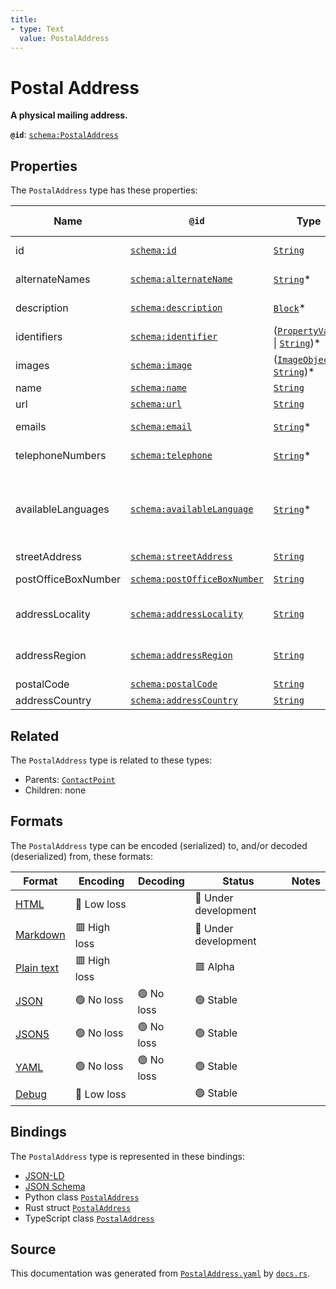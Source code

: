 ```yaml
---
title:
- type: Text
  value: PostalAddress
---
```


# Postal Address

**A physical mailing address.**

**`@id`**: [`schema:PostalAddress`](https://schema.org/PostalAddress)

## Properties

The `PostalAddress` type has these properties:

| Name                | `@id`                                                                  | Type                                                                                                                                                       | Description                                                                                                     | Inherited from                                                                     |
| ------------------- | ---------------------------------------------------------------------- | ---------------------------------------------------------------------------------------------------------------------------------------------------------- | --------------------------------------------------------------------------------------------------------------- | ---------------------------------------------------------------------------------- |
| id                  | [`schema:id`](https://schema.org/id)                                   | [`String`](https://stencila.dev/docs/reference/schema/data/string)                                                                                         | The identifier for this item                                                                                    | [`Entity`](https://stencila.dev/docs/reference/schema/other/entity)                |
| alternateNames      | [`schema:alternateName`](https://schema.org/alternateName)             | [`String`](https://stencila.dev/docs/reference/schema/data/string)*                                                                                        | Alternate names (aliases) for the item.                                                                         | [`Thing`](https://stencila.dev/docs/reference/schema/other/thing)                  |
| description         | [`schema:description`](https://schema.org/description)                 | [`Block`](https://stencila.dev/docs/reference/schema/prose/block)*                                                                                         | A description of the item.                                                                                      | [`Thing`](https://stencila.dev/docs/reference/schema/other/thing)                  |
| identifiers         | [`schema:identifier`](https://schema.org/identifier)                   | ([`PropertyValue`](https://stencila.dev/docs/reference/schema/other/property-value) \| [`String`](https://stencila.dev/docs/reference/schema/data/string))* | Any kind of identifier for any kind of Thing.                                                                   | [`Thing`](https://stencila.dev/docs/reference/schema/other/thing)                  |
| images              | [`schema:image`](https://schema.org/image)                             | ([`ImageObject`](https://stencila.dev/docs/reference/schema/works/image-object) \| [`String`](https://stencila.dev/docs/reference/schema/data/string))*    | Images of the item.                                                                                             | [`Thing`](https://stencila.dev/docs/reference/schema/other/thing)                  |
| name                | [`schema:name`](https://schema.org/name)                               | [`String`](https://stencila.dev/docs/reference/schema/data/string)                                                                                         | The name of the item.                                                                                           | [`Thing`](https://stencila.dev/docs/reference/schema/other/thing)                  |
| url                 | [`schema:url`](https://schema.org/url)                                 | [`String`](https://stencila.dev/docs/reference/schema/data/string)                                                                                         | The URL of the item.                                                                                            | [`Thing`](https://stencila.dev/docs/reference/schema/other/thing)                  |
| emails              | [`schema:email`](https://schema.org/email)                             | [`String`](https://stencila.dev/docs/reference/schema/data/string)*                                                                                        | Email address for correspondence.                                                                               | [`ContactPoint`](https://stencila.dev/docs/reference/schema/other/contact-point)   |
| telephoneNumbers    | [`schema:telephone`](https://schema.org/telephone)                     | [`String`](https://stencila.dev/docs/reference/schema/data/string)*                                                                                        | Telephone numbers for the contact point.                                                                        | [`ContactPoint`](https://stencila.dev/docs/reference/schema/other/contact-point)   |
| availableLanguages  | [`schema:availableLanguage`](https://schema.org/availableLanguage)     | [`String`](https://stencila.dev/docs/reference/schema/data/string)*                                                                                        | Languages (human not programming) in which it is possible to communicate with the organization/department etc.  | [`ContactPoint`](https://stencila.dev/docs/reference/schema/other/contact-point)   |
| streetAddress       | [`schema:streetAddress`](https://schema.org/streetAddress)             | [`String`](https://stencila.dev/docs/reference/schema/data/string)                                                                                         | The street address.                                                                                             | [`PostalAddress`](https://stencila.dev/docs/reference/schema/other/postal-address) |
| postOfficeBoxNumber | [`schema:postOfficeBoxNumber`](https://schema.org/postOfficeBoxNumber) | [`String`](https://stencila.dev/docs/reference/schema/data/string)                                                                                         | The post office box number.                                                                                     | [`PostalAddress`](https://stencila.dev/docs/reference/schema/other/postal-address) |
| addressLocality     | [`schema:addressLocality`](https://schema.org/addressLocality)         | [`String`](https://stencila.dev/docs/reference/schema/data/string)                                                                                         | The locality in which the street address is, and which is in the region.                                        | [`PostalAddress`](https://stencila.dev/docs/reference/schema/other/postal-address) |
| addressRegion       | [`schema:addressRegion`](https://schema.org/addressRegion)             | [`String`](https://stencila.dev/docs/reference/schema/data/string)                                                                                         | The region in which the locality is, and which is in the country.                                               | [`PostalAddress`](https://stencila.dev/docs/reference/schema/other/postal-address) |
| postalCode          | [`schema:postalCode`](https://schema.org/postalCode)                   | [`String`](https://stencila.dev/docs/reference/schema/data/string)                                                                                         | The postal code.                                                                                                | [`PostalAddress`](https://stencila.dev/docs/reference/schema/other/postal-address) |
| addressCountry      | [`schema:addressCountry`](https://schema.org/addressCountry)           | [`String`](https://stencila.dev/docs/reference/schema/data/string)                                                                                         | The country.                                                                                                    | [`PostalAddress`](https://stencila.dev/docs/reference/schema/other/postal-address) |

## Related

The `PostalAddress` type is related to these types:

- Parents: [`ContactPoint`](https://stencila.dev/docs/reference/schema/other/contact-point)
- Children: none

## Formats

The `PostalAddress` type can be encoded (serialized) to, and/or decoded (deserialized) from, these formats:

| Format                                                           | Encoding       | Decoding     | Status                 | Notes |
| ---------------------------------------------------------------- | -------------- | ------------ | ---------------------- | ----- |
| [HTML](https://stencila.dev/docs/reference/formats/{name})       | 🔷 Low loss     |              | 🚧 Under development    |       |
| [Markdown](https://stencila.dev/docs/reference/formats/{name})   | 🟥 High loss    |              | 🚧 Under development    |       |
| [Plain text](https://stencila.dev/docs/reference/formats/{name}) | 🟥 High loss    |              | 🟥 Alpha                |       |
| [JSON](https://stencila.dev/docs/reference/formats/{name})       | 🟢 No loss      | 🟢 No loss    | 🟢 Stable               |       |
| [JSON5](https://stencila.dev/docs/reference/formats/{name})      | 🟢 No loss      | 🟢 No loss    | 🟢 Stable               |       |
| [YAML](https://stencila.dev/docs/reference/formats/{name})       | 🟢 No loss      | 🟢 No loss    | 🟢 Stable               |       |
| [Debug](https://stencila.dev/docs/reference/formats/{name})      | 🔷 Low loss     |              | 🟢 Stable               |       |

## Bindings

The `PostalAddress` type is represented in these bindings:

- [JSON-LD](https://stencila.dev/PostalAddress.jsonld)
- [JSON Schema](https://stencila.dev/PostalAddress.schema.json)
- Python class [`PostalAddress`](https://github.com/stencila/stencila/blob/main/python/stencila/types/postal_address.py)
- Rust struct [`PostalAddress`](https://github.com/stencila/stencila/blob/main/rust/schema/src/types/postal_address.rs)
- TypeScript class [`PostalAddress`](https://github.com/stencila/stencila/blob/main/typescript/src/types/PostalAddress.ts)

## Source

This documentation was generated from [`PostalAddress.yaml`](https://github.com/stencila/stencila/blob/main/schema/PostalAddress.yaml) by [`docs.rs`](https://github.com/stencila/stencila/blob/main/rust/schema-gen/src/docs.rs).